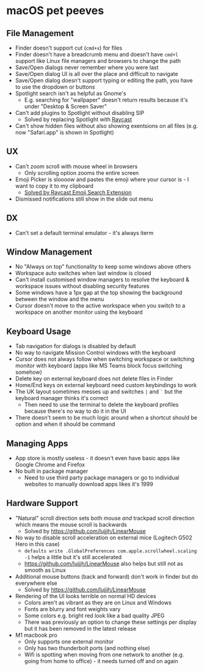 # macOS pet peeves

##  File Management

- Finder doesn't support cut (`cmd+x`) for files
- Finder doesn't have a breadcrumb menu and doesn't have `cmd+l` support like Linux file managers and browsers to change the path
- Save/Open dialogs never remember where you were last
- Save/Open dialog UI is all over the place and difficult to navigate
- Save/Open dialog doesn't support typing or editing the path, you have to use the dropdown or buttons
- Spotlight search isn't as helpful as Gnome's
    - E.g. searching for "wallpaper" doesn't return results because it's under "Desktop & Screen Saver"
- Can't add plugins to Spotlight without disabling SIP
    - Solved by replacing Spotlight with [Raycast](https://www.raycast.com/)
- Can't show hidden files without also showing exentsions on all files (e.g. now "Safari.app" is shown in Spotlight)

## UX

- Can't zoom scroll with mouse wheel in browsers
    - Only scrolling option zooms the entire screen
- Emoji Picker is sloooow and pastes the emoji where your cursor is - I want to copy it to my clipboard
    - [Solved by Raycast Emoji Search Extension](https://www.raycast.com/FezVrasta/emoji)
- Dismissed notifications still show in the slide out menu

## DX

- Can't set a default terminal emulator - it's always iterm

## Window Management

- No "Always on top" functionality to keep some windows above others
- Workspace auto switches when last window is closed
- Can't install customised window managers to resolve the keyboard & workspace issues without disabling security features
- Some windows have a 1px gap at the top showing the background between the window and the menu
- Cursor doesn't move to the active workspace when you switch to a workspace on another monitor using the keyboard

## Keyboard Usage

- Tab navigation for dialogs is disabled by default
- No way to navigate Mission Control windows with the keyboard
- Cursor does not always follow when switching workspace or switching monitor with keyboard (apps like MS Teams block focus switching somehow)
- Delete key on external keyboard does not delete files in Finder
- Home/End keys on external keyboard need custom keybindings to work
- The UK layout sometimes messes up and switches `|` and `` ` `` but the keyboard manager thinks it's correct
    - Then need to use the terminal to delete the keyboard profiles because there's no way to do it in the UI
- There doesn't seem to be much logic around when a shortcut should be option and when it should be command

## Managing Apps

- App store is mostly useless - it doesn't even have basic apps like Google Chrome and Firefox
- No built in package manager
    - Need to use third party package managers or go to individual websites to manually download apps likes it's 1999

## Hardware Support

- "Natural" scroll direction sets both mouse *and* trackpad scroll direction which means the mouse scroll is backwards
    - Solved by https://github.com/lujjjh/LinearMouse
- No way to disable scroll acceleration on external mice (Logitech G502 Hero in this case)
    - `defaults write .GlobalPreferences com.apple.scrollwheel.scaling -1` helps a little but it's still accelerated
    - https://github.com/lujjjh/LinearMouse also helps but still not as smooth as Linux
- Additional mouse buttons (back and forward) don't work in finder but do everywhere else
    - Solved by https://github.com/lujjjh/LinearMouse
- Rendering of the UI looks terrible on normal HD devices
    - Colors aren't as vibrant as they are on Linux and Windows
    - Fonts are blurry and font weights vary
    - Some colors e.g. bright red look like a bad quality JPEG
    - There was previously an option to change these settings per display but it has been removed in the latest release
- M1 macbook pro 
    - Only supports one external monitor
    - Only has two thunderbolt ports (and nothing else)
    - Wifi is spotting when moving from one network to another (e.g. going from home to office) - it needs turned off and on again
